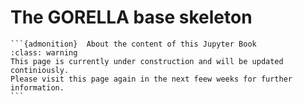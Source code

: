 # The GORELLA base skeleton

````{margin}
```{admonition}  About the content of this Jupyter Book
:class: warning
This page is currently under construction and will be updated continiously.
Please visit this page again in the next feew weeks for further information.
```
````

